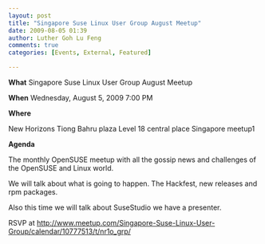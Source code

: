 ```yaml
---
layout: post
title: "Singapore Suse Linux User Group August Meetup"
date: 2009-08-05 01:39
author: Luther Goh Lu Feng
comments: true
categories: [Events, External, Featured]

---
```

<strong>What</strong>
Singapore Suse Linux User Group August Meetup

<strong>When</strong>
Wednesday, August 5, 2009 7:00 PM

<strong>Where</strong>

New Horizons
Tiong Bahru plaza Level 18 central place
Singapore meetup1

<strong>Agenda</strong>

The monthly OpenSUSE meetup with all the gossip news and challenges of the OpenSUSE and Linux world.

We will talk about what is going to happen. The Hackfest, new releases and rpm packages.

Also this time we will talk about SuseStudio we have a presenter.

RSVP at <a href="http://www.meetup.com/Singapore-Suse-Linux-User-Group/calendar/10777513/t/nr1o_grp/">http://www.meetup.com/Singapore-Suse-Linux-User-Group/calendar/10777513/t/nr1o_grp/</a>
